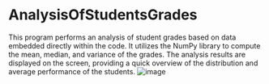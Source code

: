 # AnalysisOfStudentsGrades
This program performs an analysis of student grades based on data embedded directly within the code. It utilizes the NumPy library to compute the mean, median, and variance of the grades. The analysis results are displayed on the screen, providing a quick overview of the distribution and average performance of the students.
![image](https://github.com/EvelinaG01/AnalysisOfStudentsGrades/assets/174003350/418bd0ae-1ac2-4aa5-9799-cb2fe0d5c367)
